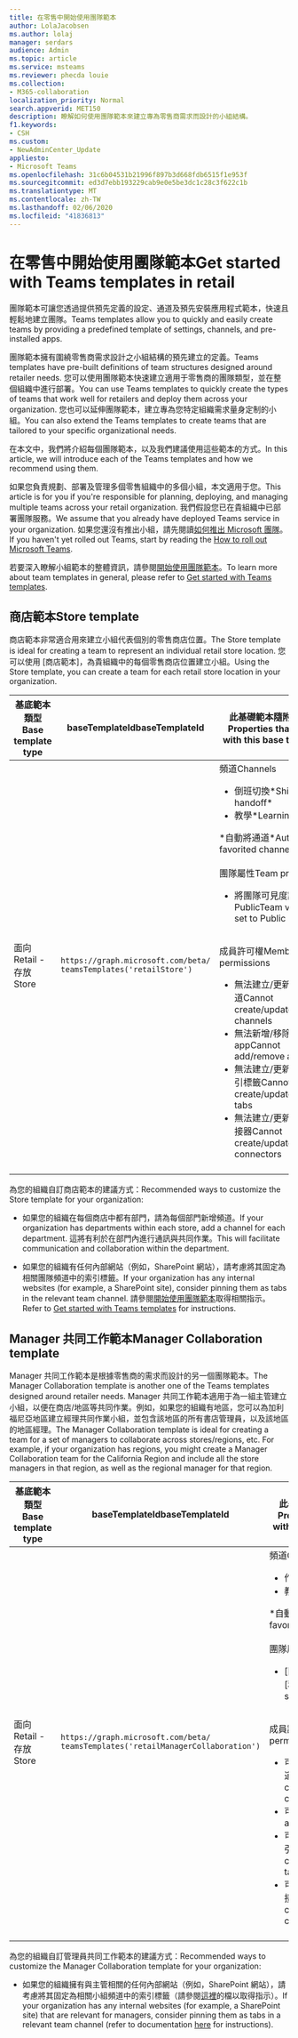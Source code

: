 ```yaml
---
title: 在零售中開始使用團隊範本
author: LolaJacobsen
ms.author: lolaj
manager: serdars
audience: Admin
ms.topic: article
ms.service: msteams
ms.reviewer: phecda louie
ms.collection:
- M365-collaboration
localization_priority: Normal
search.appverid: MET150
description: 瞭解如何使用團隊範本來建立專為零售商需求而設計的小組結構。
f1.keywords:
- CSH
ms.custom:
- NewAdminCenter_Update
appliesto:
- Microsoft Teams
ms.openlocfilehash: 31c6b04531b21996f897b3d668fdb6515f1e953f
ms.sourcegitcommit: ed3d7ebb193229cab9e0e5be3dc1c28c3f622c1b
ms.translationtype: MT
ms.contentlocale: zh-TW
ms.lasthandoff: 02/06/2020
ms.locfileid: "41836813"
---
```

# <a name="get-started-with-teams-templates-in-retail"></a><span data-ttu-id="d043d-103">在零售中開始使用團隊範本</span><span class="sxs-lookup"><span data-stu-id="d043d-103">Get started with Teams templates in retail</span></span> 

<span data-ttu-id="d043d-104">團隊範本可讓您透過提供預先定義的設定、通道及預先安裝應用程式範本，快速且輕鬆地建立團隊。</span><span class="sxs-lookup"><span data-stu-id="d043d-104">Teams templates allow you to quickly and easily create teams by providing a predefined template of settings, channels, and pre-installed apps.</span></span>

<span data-ttu-id="d043d-105">團隊範本擁有圍繞零售商需求設計之小組結構的預先建立的定義。</span><span class="sxs-lookup"><span data-stu-id="d043d-105">Teams templates have pre-built definitions of team structures designed around retailer needs.</span></span> <span data-ttu-id="d043d-106">您可以使用團隊範本快速建立適用于零售商的團隊類型，並在整個組織中進行部署。</span><span class="sxs-lookup"><span data-stu-id="d043d-106">You can use Teams templates to quickly create the types of teams that work well for retailers and deploy them across your organization.</span></span> <span data-ttu-id="d043d-107">您也可以延伸團隊範本，建立專為您特定組織需求量身定制的小組。</span><span class="sxs-lookup"><span data-stu-id="d043d-107">You can also extend the Teams templates to create teams that are tailored to your specific organizational needs.</span></span>

<span data-ttu-id="d043d-108">在本文中，我們將介紹每個團隊範本，以及我們建議使用這些範本的方式。</span><span class="sxs-lookup"><span data-stu-id="d043d-108">In this article, we will introduce each of the Teams templates and how we recommend using them.</span></span>

<span data-ttu-id="d043d-109">如果您負責規劃、部署及管理多個零售組織中的多個小組，本文適用于您。</span><span class="sxs-lookup"><span data-stu-id="d043d-109">This article is for you if you're responsible for planning, deploying, and managing multiple teams across your retail organization.</span></span> <span data-ttu-id="d043d-110">我們假設您已在貴組織中已部署團隊服務。</span><span class="sxs-lookup"><span data-stu-id="d043d-110">We assume that you already have deployed Teams service in your organization.</span></span> <span data-ttu-id="d043d-111">如果您還沒有推出小組，請先閱讀[如何推出 Microsoft 團隊](How-to-roll-out-teams.md)。</span><span class="sxs-lookup"><span data-stu-id="d043d-111">If you haven't yet rolled out Teams, start by reading the [How to roll out Microsoft Teams](How-to-roll-out-teams.md).</span></span>

<span data-ttu-id="d043d-112">若要深入瞭解小組範本的整體資訊，請參閱[開始使用團隊範本](get-started-with-teams-templates.md)。</span><span class="sxs-lookup"><span data-stu-id="d043d-112">To learn more about team templates in general, please refer to [Get started with Teams templates](get-started-with-teams-templates.md).</span></span>

## <a name="store-template"></a><span data-ttu-id="d043d-113">商店範本</span><span class="sxs-lookup"><span data-stu-id="d043d-113">Store template</span></span>

<span data-ttu-id="d043d-114">商店範本非常適合用來建立小組代表個別的零售商店位置。</span><span class="sxs-lookup"><span data-stu-id="d043d-114">The Store template is ideal for creating a team to represent an individual retail store location.</span></span> <span data-ttu-id="d043d-115">您可以使用 [商店範本]，為貴組織中的每個零售商店位置建立小組。</span><span class="sxs-lookup"><span data-stu-id="d043d-115">Using the Store template, you can create a team for each retail store location in your organization.</span></span>

| <span data-ttu-id="d043d-116">基底範本類型</span><span class="sxs-lookup"><span data-stu-id="d043d-116">Base template type</span></span> | <span data-ttu-id="d043d-117">baseTemplateId</span><span class="sxs-lookup"><span data-stu-id="d043d-117">baseTemplateId</span></span> | <span data-ttu-id="d043d-118">此基礎範本隨附的屬性</span><span class="sxs-lookup"><span data-stu-id="d043d-118">Properties that come with this base template</span></span> |
| ------------------ | -------------- | ----------------------------------------------------- |
| <span data-ttu-id="d043d-119">面向</span><span class="sxs-lookup"><span data-stu-id="d043d-119">Retail -</span></span> <br><span data-ttu-id="d043d-120">存放</span><span class="sxs-lookup"><span data-stu-id="d043d-120">Store</span></span> | `https://graph.microsoft.com/beta/`<br>`teamsTemplates('retailStore')`| <span data-ttu-id="d043d-121">頻道</span><span class="sxs-lookup"><span data-stu-id="d043d-121">Channels</span></span> <ul><li><span data-ttu-id="d043d-122">倒班切換\*</span><span class="sxs-lookup"><span data-stu-id="d043d-122">Shifts handoff\*</span></span></li><li><span data-ttu-id="d043d-123">教學\*</span><span class="sxs-lookup"><span data-stu-id="d043d-123">Learning\*</span></span></li></ul><span data-ttu-id="d043d-124">\*自動將通道</span><span class="sxs-lookup"><span data-stu-id="d043d-124">\*Auto-favorited channels</span></span><br><br><span data-ttu-id="d043d-125">團隊屬性</span><span class="sxs-lookup"><span data-stu-id="d043d-125">Team properties</span></span> <ul><li><span data-ttu-id="d043d-126">將團隊可見度設定為 Public</span><span class="sxs-lookup"><span data-stu-id="d043d-126">Team visibility set to Public</span></span></li></ul> <br><span data-ttu-id="d043d-127">成員許可權</span><span class="sxs-lookup"><span data-stu-id="d043d-127">Member permissions</span></span> <ul><li><span data-ttu-id="d043d-128">無法建立/更新/刪除頻道</span><span class="sxs-lookup"><span data-stu-id="d043d-128">Cannot create/update/delete channels</span></span> </li><li><span data-ttu-id="d043d-129">無法新增/移除 app</span><span class="sxs-lookup"><span data-stu-id="d043d-129">Cannot add/remove apps</span></span> </li><li><span data-ttu-id="d043d-130">無法建立/更新/移除索引標籤</span><span class="sxs-lookup"><span data-stu-id="d043d-130">Cannot create/update/remove tabs</span></span></li><li><span data-ttu-id="d043d-131">無法建立/更新/移除連接器</span><span class="sxs-lookup"><span data-stu-id="d043d-131">Cannot create/update/remove connectors</span></span></li><ul>|
||||

<span data-ttu-id="d043d-132">為您的組織自訂商店範本的建議方式：</span><span class="sxs-lookup"><span data-stu-id="d043d-132">Recommended ways to customize the Store template for your organization:</span></span>

- <span data-ttu-id="d043d-133">如果您的組織在每個商店中都有部門，請為每個部門新增頻道。</span><span class="sxs-lookup"><span data-stu-id="d043d-133">If your organization has departments within each store, add a channel for each department.</span></span> <span data-ttu-id="d043d-134">這將有利於在部門內進行通訊與共同作業。</span><span class="sxs-lookup"><span data-stu-id="d043d-134">This will facilitate communication and collaboration within the department.</span></span>

- <span data-ttu-id="d043d-135">如果您的組織有任何內部網站（例如，SharePoint 網站），請考慮將其固定為相關團隊頻道中的索引標籤。</span><span class="sxs-lookup"><span data-stu-id="d043d-135">If your organization has any internal websites (for example, a SharePoint site), consider pinning them as tabs in the relevant team channel.</span></span> <span data-ttu-id="d043d-136">請參閱[開始使用團隊範本](get-started-with-teams-templates.md)取得相關指示。</span><span class="sxs-lookup"><span data-stu-id="d043d-136">Refer to [Get started with Teams templates](get-started-with-teams-templates.md) for instructions.</span></span>

## <a name="manager-collaboration-template"></a><span data-ttu-id="d043d-137">Manager 共同工作範本</span><span class="sxs-lookup"><span data-stu-id="d043d-137">Manager Collaboration template</span></span>

<span data-ttu-id="d043d-138">Manager 共同工作範本是根據零售商的需求而設計的另一個團隊範本。</span><span class="sxs-lookup"><span data-stu-id="d043d-138">The Manager Collaboration template is another one of the Teams templates designed around retailer needs.</span></span> <span data-ttu-id="d043d-139">Manager 共同工作範本適用于為一組主管建立小組，以便在商店/地區等共同作業。例如，如果您的組織有地區，您可以為加利福尼亞地區建立經理共同作業小組，並包含該地區的所有書店管理員，以及該地區的地區經理。</span><span class="sxs-lookup"><span data-stu-id="d043d-139">The Manager Collaboration template is ideal for creating a team for a set of managers to collaborate across stores/regions, etc. For example, if your organization has regions, you might create a Manager Collaboration team for the California Region and include all the store managers in that region, as well as the regional manager for that region.</span></span>

| <span data-ttu-id="d043d-140">基底範本類型</span><span class="sxs-lookup"><span data-stu-id="d043d-140">Base template type</span></span> | <span data-ttu-id="d043d-141">baseTemplateId</span><span class="sxs-lookup"><span data-stu-id="d043d-141">baseTemplateId</span></span> | <span data-ttu-id="d043d-142">此基礎範本隨附的屬性</span><span class="sxs-lookup"><span data-stu-id="d043d-142">Properties that come with this base template</span></span> |
| ------------------ | -------------- | ----------------------------------------------------- |
| <span data-ttu-id="d043d-143">面向</span><span class="sxs-lookup"><span data-stu-id="d043d-143">Retail -</span></span> <br><span data-ttu-id="d043d-144">存放</span><span class="sxs-lookup"><span data-stu-id="d043d-144">Store</span></span> | `https://graph.microsoft.com/beta/`<br>`teamsTemplates('retailManagerCollaboration')`| <span data-ttu-id="d043d-145">頻道</span><span class="sxs-lookup"><span data-stu-id="d043d-145">Channels</span></span> <ul><li><span data-ttu-id="d043d-146">作業\*</span><span class="sxs-lookup"><span data-stu-id="d043d-146">Operations\*</span></span></li><li><span data-ttu-id="d043d-147">教學\*</span><span class="sxs-lookup"><span data-stu-id="d043d-147">Learning\*</span></span></li></ul><span data-ttu-id="d043d-148">\*自動將通道</span><span class="sxs-lookup"><span data-stu-id="d043d-148">\*Auto-favorited channels</span></span><br><br><span data-ttu-id="d043d-149">團隊屬性</span><span class="sxs-lookup"><span data-stu-id="d043d-149">Team properties</span></span> <ul><li><span data-ttu-id="d043d-150">[團隊可見度] 設定為 [私人]</span><span class="sxs-lookup"><span data-stu-id="d043d-150">Team visibility set to Private</span></span></li></ul> <br><span data-ttu-id="d043d-151">成員許可權</span><span class="sxs-lookup"><span data-stu-id="d043d-151">Member permissions</span></span> <ul><li><span data-ttu-id="d043d-152">可以建立/更新/刪除頻道</span><span class="sxs-lookup"><span data-stu-id="d043d-152">Can create/update/delete channels</span></span> </li><li><span data-ttu-id="d043d-153">可以新增/移除 app</span><span class="sxs-lookup"><span data-stu-id="d043d-153">Can add/remove apps</span></span> </li><li><span data-ttu-id="d043d-154">可以建立/更新/移除索引標籤</span><span class="sxs-lookup"><span data-stu-id="d043d-154">Can create/update/remove tabs</span></span></li><li><span data-ttu-id="d043d-155">可以建立/更新/移除連接器</span><span class="sxs-lookup"><span data-stu-id="d043d-155">Can create/update/remove connectors</span></span></li><ul>|
||||

<span data-ttu-id="d043d-156">為您的組織自訂管理員共同工作範本的建議方式：</span><span class="sxs-lookup"><span data-stu-id="d043d-156">Recommended ways to customize the Manager Collaboration template for your organization:</span></span>

- <span data-ttu-id="d043d-157">如果您的組織擁有與主管相關的任何內部網站（例如，SharePoint 網站），請考慮將其固定為相關小組頻道中的索引標籤（請參閱[這裡](get-started-with-teams-templates.md)的檔以取得指示）。</span><span class="sxs-lookup"><span data-stu-id="d043d-157">If your organization has any internal websites (for example, a SharePoint site) that are relevant for managers, consider pinning them as tabs in a relevant team channel (refer to documentation [here](get-started-with-teams-templates.md) for instructions).</span></span>
